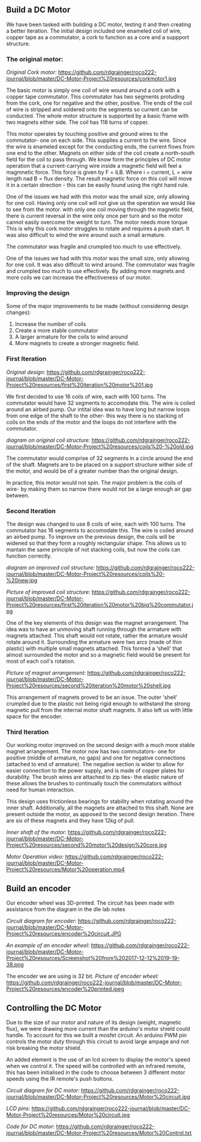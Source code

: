 ## Build a DC Motor
 
We have been tasked with building a DC motor, testing it and then creating a better iteration. The initial design included one enameled coil of wire, copper tape as a commutator, a cork to function as a core and a suppport structure.
 
### The original motor:
 
*Original Cork motor:*
https://github.com/rdgrainger/roco222-journal/blob/master/DC-Motor-Project%20resources/corkmotor1.jpg

The basic motor is simply one coil of wire wound around a cork with a copper tape commutator. This commutator has two segments protuding from the cork, one for negative and the other, positive. The ends of the coil of wire is stripped and soldered onto the segments so current can be conducted. 
The whole motor structure is supported by a basic frame with two magnets either side. The coil has 118 turns of copper.

This motor operates by touching positive and ground wires to the commutator- one on each side. This supplies a current to the wire. Since the wire is enameled except for the conducting ends, the current flows from one end to the other. Magnets on either side of the coil create a north-south field for the coil to pass through. We know form the principles of DC motor operation that a current-carrying wire inside a magnetic field will feel a magmnetic force. This force is given by F = iLB. Where i = current, L = wire length nad B = flux density. The result magnetic force on this coil will move it in a certain direction - this can be easily found using the right hand rule.

One of the issues we had with this motor was the small size, only allowing for one coil. Having only one coil will not give us the operation we would like to see from the motor. with only one coil moving through the magnetic field, there is current reversal in the wire only once per turn and so the motor cannot easily overcome the weight to turn. The motor needs more torque This is why this cork motor struggles to rotate and requires a push start. It was also difficult to wind the wire around such a small armature.

The commutator was fragile and crumpled too much to use effectively.

One of the issues we had with this motor was the small size, only allowing for one coil. It was also difficult to wind around. The commutator was fragile and crumpled too much to use effectively. By adding more magnets and more coils we can increase the effectiveness of our motor.
 
### Improving the design
 
Some of the major improvements to be made (without considering design changes):

 1. Increase the number of coils
 2. Create a more stable commutator
 3. A larger armature for the coils to wind around
 4. More magnets to create a stronger magnetic field. 


### First Iteration

*Original design:*
https://github.com/rdgrainger/roco222-journal/blob/master/DC-Motor-Project%20resources/first%20iteration%20motor%201.jpg

We first decided to use 16 coils of wire, each with 100 turns. The commutator would have 32 segments to accomodate this. The wire is coiled around an airbed pump. Our intital idea was to have long but narrow loops from one edge of the shaft to the other- this way there is no stacking of coils on the ends of the motor and the loops do not interfere with the commutator. 

*diagram on original coil structure:*
https://github.com/rdgrainger/roco222-journal/blob/master/DC-Motor-Project%20resources/coils%20-%20old.jpg

 The commutator would comprise of 32 segments in a circle around the end of the shaft. Magnets are to be placed on a support structure wither side of the motor, and would be of a greater number than the original design.

In practice, this motor would not spin. The major problem is the coils of wire- by making them so narrow there would not be a large enough air gap between.

### Second Iteration
 
The design was changed to use 8 coils of wire, each with 100 turns. The commutator has 16 segments to accomodate this. The wire is coiled around an airbed pump. To improve on the previous design, the coils will be widened so that they form a roughly rectangular shape. This allows us to mantain the same principle of not stacking coils, but now the coils can function correctly.

*diagram on improved coil structure:*
https://github.com/rdgrainger/roco222-journal/blob/master/DC-Motor-Project%20resources/coils%20-%20new.jpg

*Picture of improved coil structure:*
https://github.com/rdgrainger/roco222-journal/blob/master/DC-Motor-Project%20resources/first%20iteration%20motor%20big%20commutator.jpg

One of the key elements of this design was the magnet arrangement. The idea was to have an unmoving shaft running through the armature with magnets attached. This shaft would not rotate, rather the armature would rotate around it. Surrounding the armature were two arcs (made of thin plastic) with multiple small magnets attached. This formed a 'shell' that almost surrounded the motor and so a magnetic field would be present for most of each coil's rotation.

*Picture of magnet arrangement:*
https://github.com/rdgrainger/roco222-journal/blob/master/DC-Motor-Project%20resources/second%20iteration%20motor%20shell.jpg

This arrangement of magnets proved to be an issue. The outer 'shell' crumpled due to the plastic not being rigid enough to withstand the strong magnetic pull from the internal motor shaft magnets. It also left us with little space for the encoder.

### Third Iteration

Our working motor improved on the second design with a much more stable magnet arrangement. The motor now has two commutators- one for positive (middle of armature, no gaps) and one for negative connections (attached to end of armature). The negative section is wider to allow for easier connection to the power supply, and is made of copper plates for durability. The brush wires are attached to zip ties- the elastic nature of these allows the brushes to continually touch the commutators without need for human interaction.

This design uses frictionless bearings for stability when rotating around the inner shaft. Additionally, all the magnets are attached to this shaft. None are present outside the motor, as apposed to the second design iteration. There are six of these magnets and they have 12kg of pull.

*Inner shaft of the motor:*
https://github.com/rdgrainger/roco222-journal/blob/master/DC-Motor-Project%20resources/second%20motor%20design%20core.jpg

*Motor Operation video:*
https://github.com/rdgrainger/roco222-journal/blob/master/DC-Motor-Project%20resources/Motor%20operation.mp4

## Build an encoder

Our encoder wheel was 3D-printed. The circuit has been made with assistance from the diagram in the dle lab notes

*Circuit diagram for encoder:*
https://github.com/rdgrainger/roco222-journal/blob/master/DC-Motor-Project%20resources/encoder%20circuit.JPG

*An example of an encoder wheel:*
https://github.com/rdgrainger/roco222-journal/blob/master/DC-Motor-Project%20resources/Screenshot%20from%202017-12-12%2019-19-38.png

The encoder we are using is 32 bit.
*Picture of encoder wheel:*
https://github.com/rdgrainger/roco222-journal/blob/master/DC-Motor-Project%20resources/encoder%20printed.jpeg

## Controlling the DC Motor

Due to the size of our motor and nature of its design (weight, magnetic flux), we were drawing more current than the arduino's motor shield could handle. To account for this we built a mosfet circuit. An arduino PWM pin controls the motor duty through this circuit to avoid large ampage and not risk breaking the motor shield.

An added element is the use of an lcd screen to display the motor's speed when we control it. The speed will be controlled with an infrared remote, this has been initialised in the code to choose between 3 different motor speeds using the IR remote's push buttons.

*Circuit diagram for DC motor:*
https://github.com/rdgrainger/roco222-journal/blob/master/DC-Motor-Project%20resources/Motor%20circuit.jpg

*LCD pins:*
https://github.com/rdgrainger/roco222-journal/blob/master/DC-Motor-Project%20resources/Motor%20circuit.jpg

*Code for DC motor:*
https://github.com/rdgrainger/roco222-journal/blob/master/DC-Motor-Project%20resources/Motor%20Control.txt

